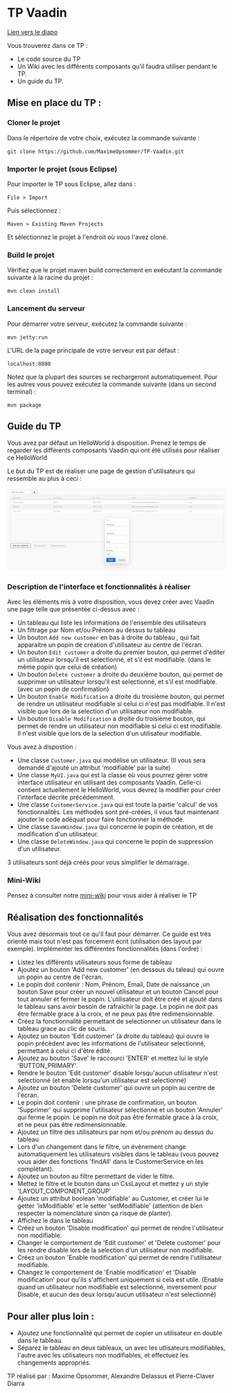 # TP Vaadin


[Lien vers le diapo](https://docs.google.com/presentation/d/1maZxeP5xKTTBtN_I6FAkEYrCPSAE38AJUFEvYUx-yNU/edit#slide=id.g2930d59c00_0_0)


Vous trouverez dans ce TP :

- Le code source du TP
- Un Wiki avec les différents composants qu'il faudra utiliser pendant le TP.
- Un guide du TP.

## Mise en place du TP :

### Cloner le projet

Dans le répertoire de votre choix, exécutez la commande suivante :

	git clone https://github.com/MaximeOpsommer/TP-Vaadin.git

### Importer le projet (sous Eclipse)

Pour importer le TP sous Eclipse, allez dans :

	File > Import

Puis sélectionnez :

	Maven > Existing Maven Projects

Et sélectionnez le projet à l'endroit où vous l'avez cloné.

### Build le projet

Vérifiez que le projet maven build correctement en exécutant la commande suivante à la racine du projet :

	mvn clean install
	
### Lancement du serveur

Pour démarrer votre serveur, exécutez la commande suivante :

	mvn jetty:run

L'URL de la page principale de votre serveur est par défaut :

	localhost:8080

Notez que la plupart des sources se rechargeront automatiquement.
Pour les autres vous pouvez exécutez la commande suivante (dans un second terminal) :

	mvn package

## Guide du TP

Vous avez par défaut un HelloWorld à disposition.
Prenez le temps de regarder les différents composants Vaadin qui ont été utilisés pour réaliser ce HelloWorld

Le but du TP est de réaliser une page de gestion d'utilisateurs qui ressemble au plus à ceci :

![alt text](https://github.com/MaximeOpsommer/TP-Vaadin/blob/master/apercu_final.png "Aperçu du TP à réaliser")

### Description de l'interface et fonctionnalités à réaliser

Avec les éléments mis à votre disposition, vous devez créer avec Vaadin une page telle que présentée ci-dessus avec :
- Un tableau qui liste les informations de l'ensemble des utilisateurs
- Un filtrage par Nom et/ou Prénom au dessus tu tableau
- Un bouton `Add new customer` en bas à droite du tableau , qui fait apparaitre un popin de création d'utilisateur au centre de l'écran.
- Un bouton `Edit customer` a droite du premier bouton, qui permet d'éditer un utilisateur lorsqu'il est selectionné, et s'il est modifiable. (dans le même popin que celui de création)
- Un bouton `Delete customer` a droite du deuxième bouton, qui permet de supprimer un utilisateur lorsqu'il est selectionné, et s'il est modifiable. (avec un popin de confirmation)
- Un bouton `Enable Modification` a droite du troisième bouton, qui permet de rendre un utilisateur modifiable si celui ci n'est pas modifiable. Il n'est visible que lors de la selection d'un utilisateur non modifiable.
- Un bouton `Disable Modification` a droite du troisième bouton, qui permet de rendre un utilisateur non modifiable si celui ci est modifiable. Il n'est visible que lors de la selection d'un utilisateur modifiable.

Vous avez à dispostion :
- Une classe `Customer.java` qui modélise un utilisateur. (Il vous sera demandé d'ajouté un attribut 'modifiable' par la suite)
- Une classe `MyUI.java` qui est la classe où vous pourrez gérer votre interface utilisateur en utilisant des composants Vaadin. Celle-ci contient actuellement le HelloWorld, vous devrez la modifier pour créer l'interface décrite précédemment.
- Une classe `CustomerService.java` qui est toute la partie 'calcul' de vos fonctionnalités. Les méthodes sont pré-créées, il vous faut maintenant ajouter le code adéquat pour faire fonctionner la méthode.
- Une classe `SaveWindow.java` qui concerne le popin de création, et de modification d'un utilisateur.
- Une classe `DeleteWindow.java` qui concerne le popin de suppression d'un utilisateur.

3 utilisateurs sont déjà créés pour vous simplifier le démarrage.


### Mini-Wiki

Pensez à consulter notre [mini-wiki](https://github.com/MaximeOpsommer/TP-Vaadin/wiki) pour vous aider à réaliser le TP


## Réalisation des fonctionnalités

Vous avez désormais tout ce qu'il faut pour démarrer.
Ce guide est très orienté mais tout n'est pas forcement écrit (utilisation des layout par exemple).
Implémenter les différentes fonctionnalités (dans l'ordre) :

- Listez les différents utilisateurs sous forme de tableau
- Ajoutez un bouton 'Add new customer' (en dessous du taleau) qui ouvre un popin au centre de l'écran.
- Le popin doit contenir : Nom, Prénom, Email, Date de naissance ,un bouton Save pour créer un nouvel utilisateur et un bouton Cancel pour tout annuler et fermer le popin. L'utilisateur doit être créé et ajouté dans le tableau sans avoir besoin de rafraichir la page. Le popin ne doit pas être fermable grace à la croix, et ne peux pas être redimensionnable.
- Créez la fonctionnalité permettant de selectionner un utilisateur dans le tableau grace au clic de souris.
- Ajoutez un bouton 'Edit customer' (à droite du tableau) qui ouvre le popin précèdent avec les informations de l'utilisateur selectionné, permettant à celui ci d'être édité.
- Ajoutez au bouton 'Save' le raccourci 'ENTER' et mettez lui le style 'BUTTON_PRIMARY'.
- Rendre le bouton 'Edit customer' disable lorsqu'aucun utilisateur n'est selectionné (et enable lorsqu'un utilisateur est selectionné)
- Ajoutez un bouton 'Delete customer' qui ouvre un popin au centre de l'écran.
- Le popin doit contenir : une phrase de confirmation, un bouton 'Supprimer' qui supprime l'utilisateur sélectionné et un bouton 'Annuler' qui ferme le popin. Le popin ne doit pas être fermable grace à la croix, et ne peux pas être redimensionnable.
- Ajoutez un filtre des utilisateurs par nom et/ou prénom au dessus du tableau
- Lors d'un changement dans le filtre, un évènement change automatiquement les utilisateurs visibles dans le tableau (vous pouvez vous aider des fonctions 'findAll' dans le CustomerService en les complétant).
- Ajoutez un bouton au filtre permettant de vider le filtre.
- Mettez le filtre et le bouton dans un CssLayout et mettez y un style 'LAYOUT_COMPONENT_GROUP'
- Ajoutez un attribut boolean 'modifiable' au Customer, et créer lui le getter 'isModifiable' et le setter 'setModifiable' (attention de bien respecter la nomenclature sinon ça risque de planter).
- Affichez le dans le tableau
- Créez un bouton 'Disable modification' qui permet de rendre l'utilisateur non modifiable.
- Changer le comportement de 'Edit customer' et 'Delete customer' pour les rendre disable lors de la selection d'un utilisateur non modifiable.
- Créez un bouton 'Enable modification' qui permet de rendre l'utilisateur modifiable.
- Changez le comportement de 'Enable modification' et 'Disable modification' pour qu'ils s'affichent uniquement si cela est utile. (Enable quand un utilisateur non modifiable est selectionné, inversement pour Disable, et aucun des deux lorsqu'aucun utilisateur n'est selectionné)

Pour aller plus loin :
----------------------

- Ajoutez une fonctionnalité qui permet de copier un utilisateur en double dans le tableau.
- Séparez le tableau en deux tableaux, un avec les utlisateurs modifiables, l'autre avec les utilisateurs non modifiables, et effectuez les changements appropriés.

TP réalisé par : Maxime Opsommer, Alexandre Delassus et Pierre-Claver Diarra

